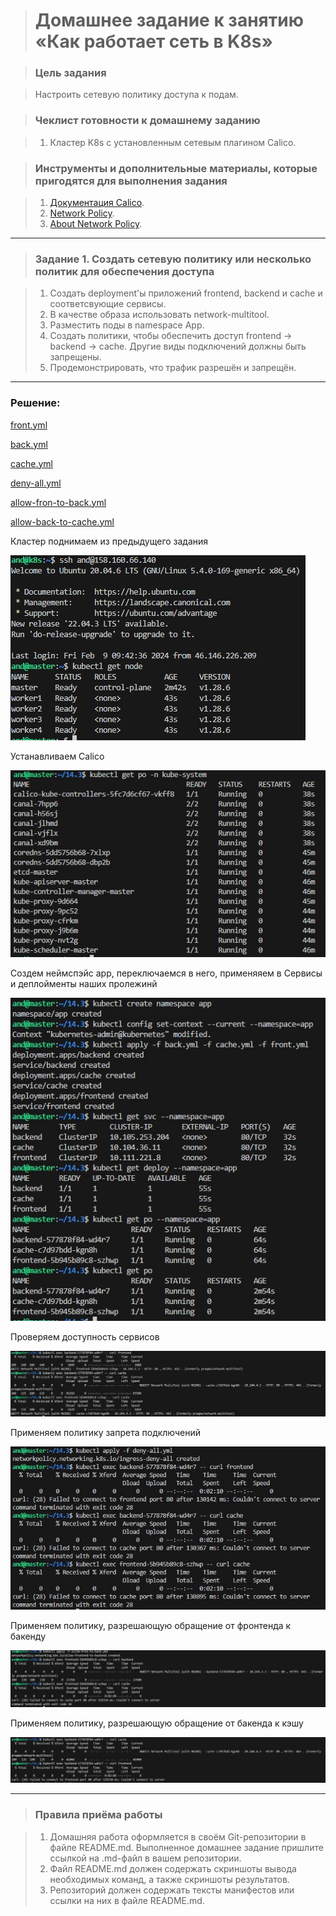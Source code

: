 > # Домашнее задание к занятию «Как работает сеть в K8s»

> ### Цель задания

> Настроить сетевую политику доступа к подам.

> ### Чеклист готовности к домашнему заданию

> 1. Кластер K8s с установленным сетевым плагином Calico.

> ### Инструменты и дополнительные материалы, которые пригодятся для выполнения задания

> 1. [Документация Calico](https://www.tigera.io/project-calico/).
> 2. [Network Policy](https://kubernetes.io/docs/concepts/services-networking/network-policies/).
> 3. [About Network Policy](https://docs.projectcalico.org/about/about-network-policy).

-----

> ### Задание 1. Создать сетевую политику или несколько политик для обеспечения доступа

> 1. Создать deployment'ы приложений frontend, backend и cache и соответсвующие сервисы.
> 2. В качестве образа использовать network-multitool.
> 3. Разместить поды в namespace App.
> 4. Создать политики, чтобы обеспечить доступ frontend -> backend -> cache. Другие виды подключений должны быть запрещены.
> 5. Продемонстрировать, что трафик разрешён и запрещён.

-----
### Решение:

[front.yml](./front.yml)

[back.yml](./back.yml)

[cache.yml](./cache.yml)

[deny-all.yml](./deny-all.yml)

[allow-fron-to-back.yml](./allow-fron-to-back.yml)

[allow-back-to-cache.yml](./allow-back-to-cache.yml)

Кластер поднимаем из предыдущего задания

![](Kuber_14.3_1.1.jpg)

Устанавливаем Calico

![](Kuber_14.3_1.2.jpg)

Создем неймспэйс app, переключаемся в него, применяяем в Сервисы и деплойменты наших пролежинй

![](Kuber_14.3_1.3.jpg)

Проверяем доступность сервисов

![](Kuber_14.3_1.4.jpg)

Применяем политику запрета подключений

![](Kuber_14.3_1.5.jpg)

Применяем политику, разрешающую обращение от фронтенда к бакенду

![](Kuber_14.3_1.6.jpg)

Применяем политику, разрешающую обращение от бакенда к кэшу

![](Kuber_14.3_1.7.jpg)

-----

> ### Правила приёма работы

> 1. Домашняя работа оформляется в своём Git-репозитории в файле README.md. Выполненное домашнее задание пришлите ссылкой на .md-файл в вашем репозитории.
> 2. Файл README.md должен содержать скриншоты вывода необходимых команд, а также скриншоты результатов.
> 3. Репозиторий должен содержать тексты манифестов или ссылки на них в файле README.md.